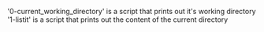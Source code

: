 '0-current_working_directory' is a script that prints out it's working directory
'1-listit' is a script that prints out the content of the current directory
